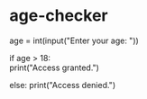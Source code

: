 # age-checker

age = int(input("Enter your age: ")) 


if age > 18:  
    print("Access granted.")
    
else:
    print("Access denied.")
    
    
